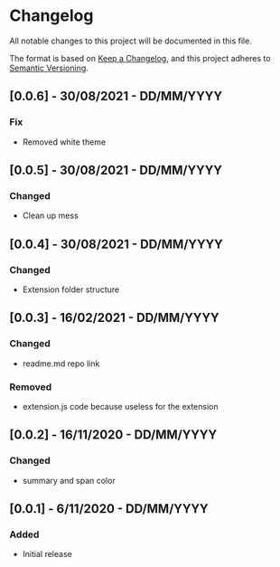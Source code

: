 # Changelog

All notable changes to this project will be documented in this file.

The format is based on [Keep a Changelog](https://keepachangelog.com/en/1.0.0/),
and this project adheres to [Semantic Versioning](https://semver.org/spec/v2.0.0.html).

## [0.0.6] - 30/08/2021 - DD/MM/YYYY

### Fix

- Removed white theme

## [0.0.5] - 30/08/2021 - DD/MM/YYYY

### Changed

- Clean up mess

## [0.0.4] - 30/08/2021 - DD/MM/YYYY

### Changed

- Extension folder structure

## [0.0.3] - 16/02/2021 - DD/MM/YYYY

### Changed

- readme.md repo link

### Removed

- extension.js code because useless for the extension

## [0.0.2] - 16/11/2020 - DD/MM/YYYY

### Changed

- summary and span color

## [0.0.1] - 6/11/2020 - DD/MM/YYYY

### Added

- Initial release
